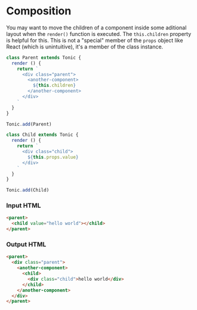 # Composition

You may want to move the children of a component inside some aditional layout
when the `render()` function is executed. The `this.children` property is helpful
for this. This is not a "special" member of the `props` object like React
(which is unintuitive), it's a member of the class instance.

```js
class Parent extends Tonic {
  render () {
    return `
      <div class="parent">
        <another-component>
          ${this.children}
        </another-component>
      </div>
    `
  }
}

Tonic.add(Parent)

class Child extends Tonic {
  render () {
    return `
      <div class="child">
        ${this.props.value}
      </div>
    `
  }
}

Tonic.add(Child)
```

### Input HTML

```html
<parent>
  <child value="hello world"></child>
</parent>
```

### Output HTML

```html
<parent>
  <div class="parent">
    <another-component>
      <child>
        <div class="child">hello world</div>
      </child>
    </another-component>
  </div>
</parent>
```
